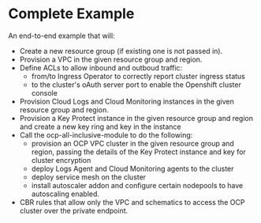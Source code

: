 # Complete Example

An end-to-end example that will:
- Create a new resource group (if existing one is not passed in).
- Provision a VPC in the given resource group and region.
- Define ACLs to allow inbound and outboud traffic:
  - from/to Ingress Operator to correctly report cluster ingress status
  - to the cluster's oAuth server port to enable the Openshift cluster console
- Provision Cloud Logs and Cloud Monitoring instances in the given resource group and region.
- Provision a Key Protect instance in the given resource group and region and create a new key ring and key in the instance
- Call the ocp-all-inclusive-module to do the following:
  - provision an OCP VPC cluster in the given resource group and region, passing the details of the Key Protect instance and key for cluster encryption
  - deploy Logs Agent and Cloud Monitoring agents to the cluster
  - deploy service mesh on the cluster
  - install autoscaler addon and configure certain nodepools to have autoscaling enabled.
- CBR rules that allow only the VPC and schematics to access the OCP cluster over the private endpoint.
